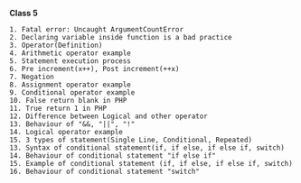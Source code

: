**Class 5**

    1. Fatal error: Uncaught ArgumentCountError
    2. Declaring variable inside function is a bad practice
    3. Operator(Definition)
    4. Arithmetic operator example 
    5. Statement execution process 
    6. Pre increment(x++), Post increment(++x)
    7. Negation
    8. Assignment operator example 
    9. Conditional operator example 
    10. False return blank in PHP
    11. True return 1 in PHP
    12. Difference between Logical and other operator
    13. Behaviour of "&&, "||", "!" 
    14. Logical operator example 
    15. 3 types of statement(Single Line, Conditional, Repeated)
    13. Syntax of conditional statement(if, if else, if else if, switch)
    14. Behaviour of conditional statement "if else if"
    15. Example of conditional statement (if, if else, if else if, switch)
    16. Behaviour of conditional statement "switch"
    
    
